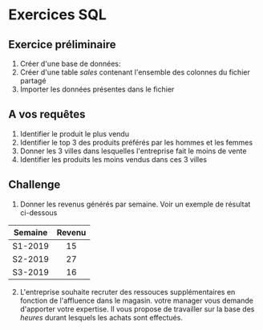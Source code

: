 # Exercices SQL

## Exercice préliminaire

1. Créer d'une base de données: 
2. Créer d'une table *sales* contenant l'ensemble des colonnes du fichier partagé
3. Importer les données présentes dans le fichier

## A vos requêtes

1.  Identifier le produit le plus vendu
2.  Identifier le top 3 des produits préférés par les hommes et les femmes
3.  Donner les 3 villes dans lesquelles l'entreprise fait le moins de vente
4.  Identifier les produits les moins vendus dans ces 3 villes

## Challenge

1.  Donner les revenus générés par semaine. Voir un exemple de résultat ci-dessous
   
| Semaine  | Revenu |
| ------------- |:-------------:|
| S1-2019       | 15    |
| S2-2019       | 27     |
| S3-2019       | 16     |

2. L'entreprise souhaite recruter des ressouces supplémentaires en fonction de l'affluence dans le magasin. votre manager vous demande d'apporter votre expertise.  Il vous propose de travailler sur la base des *heures* durant lesquels les achats sont effectués.